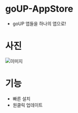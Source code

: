 # goUP-AppStore
- goUP 앱들을 하나의 앱으로!

# 사진
![이미지](https://github.com/Error-ForestofMaking/goUP-AppStore/assets/128959567/4c447c81-2f47-4435-92d4-e2a98856487b)

# 기능
- 빠른 설치
- 원클릭 업데이트
